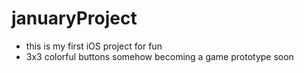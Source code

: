 # januaryProject
- this is my first iOS project for fun 
- 3x3 colorful buttons somehow becoming a game prototype soon
